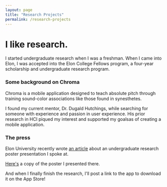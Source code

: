 ```yaml
---
layout: page
title: "Research Projects"
permalink: /research-projects
---
```


# I like research.

I started undergraduate research when I was a freshman. When I came into Elon, I was accepted into the Elon College Fellows program, a four-year scholarship and undergraduate research program.

### Some background on Chroma

Chroma is a mobile application designed to teach absolute pitch through training sound-color associations like those found in synesthetes. 

I found my current mentor, Dr. Dugald Hutchings, while searching for someone with experience and passion in user experience. His prior research in HCI piqued my interest and supported my goalsas of creating a mobile application.

### The press

Elon University recently wrote [an article](https://www.elon.edu/u/news/2019/12/05/elon-college-fellows-poster-session-tells-the-story-of-elon/) about an undergraduate research poster presentation I spoke at.

[Here's](https://www.linkedin.com/in/adamrbehrman/detail/treasury/summary/?entityUrn=urn%3Ali%3Afsd_profileTreasuryMedia%3A(ACoAACR4dfIBWUKUkojwox5zKc93mXBXfnIQ6ok%2C1575657996112)&section=summary&treasuryCount=2) a copy of the poster I presented there.

And when I finally finish the research, I'll post a link to the app to download it on the App Store!
